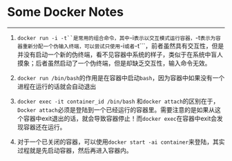 # Some Docker Notes

---

1. ```docker run -i -t``是常用的组合命令，其中```-i```表示以交互模式运行容器，```-t```表示为容器重新分配一个伪输入终端，可以尝试只使用```-i```或者```-t```，前者虽然具有交互性，但是并没有启动一个新的伪终端，看不见容器中系统的样子，类似于在系统中盲人摸象；后者虽然启动了一个伪终端，但是却缺乏交互性，输入命令无效。

2. ```docker run /bin/bash```的作用是在容器中启动```bash```，因为容器中如果没有一个进程在运行的话就会自动退出

3. ```docker exec -it container_id /bin/bash``` 和```docker attach```的区别在于，```Docker attach```必须是登陆到一个已经运行的容器里。需要注意的是如果从这个容器中exit退出的话，就会导致容器停止！而```docker exec```在容器中exit会发现容器还在运行。

4. 对于一个已关闭的容器，可以使用```docker start -ai container```来登陆，其实过程就是先启动容器，然后再进入容器内。
